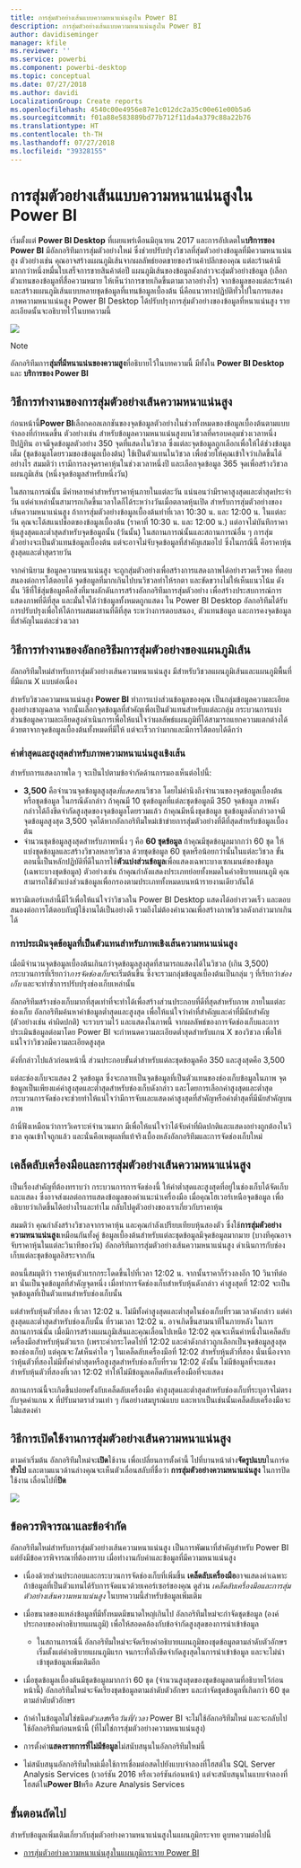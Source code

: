 ```yaml
---
title: การสุ่มตัวอย่างเส้นแบบความหนาแน่นสูงใน Power BI
description: การสุ่มตัวอย่างเส้นแบบความหนาแน่นสูงใน Power BI
author: davidiseminger
manager: kfile
ms.reviewer: ''
ms.service: powerbi
ms.component: powerbi-desktop
ms.topic: conceptual
ms.date: 07/27/2018
ms.author: davidi
LocalizationGroup: Create reports
ms.openlocfilehash: 4540c00e4956e87e1c012dc2a35c00e61e00b5a6
ms.sourcegitcommit: f01a88e583889bd77b712f11da4a379c88a22b76
ms.translationtype: HT
ms.contentlocale: th-TH
ms.lasthandoff: 07/27/2018
ms.locfileid: "39328155"
---
```

# <a name="high-density-line-sampling-in-power-bi"></a>การสุ่มตัวอย่างเส้นแบบความหนาแน่นสูงใน Power BI
เริ่มตั้งแต่ **Power BI Desktop** ที่เผยแพร่เดือนมิถุนายน 2017 และการอัปเดตใน**บริการของ Power BI** มีอัลกอริทึมการสุ่มตัวอย่างใหม่ ซึ่งช่วยปรับปรุงวิชวลที่สุ่มตัวอย่างข้อมูลที่มีความหนาแน่นสูง ตัวอย่างเช่น คุณอาจสร้างแผนภูมิเส้นจากผลลัพธ์ยอดขายของร้านค้าปลีกของคุณ แต่ละร้านค้ามีมากกว่าหนึ่งหมื่นใบเสร็จการขายสินค้าต่อปี แผนภูมิเส้นของข้อมูลดังกล่าวจะสุ่มตัวอย่างข้อมูล (เลือกตัวแทนของข้อมูลที่สื่อความหมาย ให้เห็นว่าการขายเกิดขึ้นตามเวลาอย่างไร) จากข้อมูลของแต่ละร้านค้า และสร้างแผนภูมิเส้นแบบหลายชุดข้อมูลที่แทนข้อมูลเบื้องต้น นี่คือแนวทางปฏิบัติทั่วไปในการแสดงภาพความหนาแน่นสูง Power BI Desktop ได้ปรับปรุงการสุ่มตัวอย่างของข้อมูลที่หนาแน่นสูง รายละเอียดนั้นจะอธิบายไว้ในบทความนี้

![](media/desktop-high-density-sampling/high-density-sampling_01.png)

> [!NOTE]
> อัลกอริทึมการ**สุ่มที่มีหนาแน่นของความสูง**ที่อธิบายไว้ในบทความนี้ มีทั้งใน **Power BI Desktop** และ **บริการของ Power BI**
> 
> 

## <a name="how-high-density-line-sampling-works"></a>วิธีการทำงานของการสุ่มตัวอย่างเส้นความหนาแน่นสูง
ก่อนหน้านี้**Power BI**เลือกคอลเลกชันของจุดข้อมูลตัวอย่างในช่วงทั้งหมดของข้อมูลเบื้องต้นตามแบบจำลองที่กำหนดขึ้น ตัวอย่างเช่น สำหรับข้อมูลความหนาแน่นสูงบนวิชวลที่ครอบคลุมช่วงเวลาหนึ่งปีปฏิทิน อาจมีจุดข้อมูลตัวอย่าง 350 จุดที่แสดงในวิชวล ซึ่งแต่ละจุดข้อมูลถูกเลือกเพื่อให้ได้ช่วงข้อมูลเต็ม (ชุดข้อมูลโดยรวมของข้อมูลเบื้องต้น) ใช้เป็นตัวแทนในวิชวล เพื่อช่วยให้คุณเข้าใจว่าเกิดขึ้นได้อย่างไร สมมติว่า เรามีการลงจุดราคาหุ้นในช่วงเวลาหนึ่งปี และเลือกจุดข้อมูล 365 จุดเพื่อสร้างวิชวลแผนภูมิเส้น (หนึ่งจุดข้อมูลสำหรับหนึ่งวัน)

ในสถานการณ์นั้น มีค่าหลายค่าสำหรับราคาหุ้นภายในแต่ละวัน แน่นอนว่ามีราคาสูงสุดและต่ำสุดประจำวัน แต่ค่าเหล่านั้นสามารถเกิดขึ้นเวลาใดก็ได้ระหว่างวันเมื่อตลาดหุ้นเปิด สำหรับการสุ่มตัวอย่างของเส้นความหนาแน่นสูง ถ้าการสุ่มตัวอย่างข้อมูลเบื้องต้นทำที่เวลา 10:30 น. และ 12:00 น. ในแต่ละวัน คุณจะได้สแนปช็อตของข้อมูลเบื้องต้น (ราคาที่ 10:30 น. และ 12:00 น.) แต่อาจไม่บันทึกราคาหุ้นสูงสุดและต่ำสุดสำหรับจุดข้อมูลนั้น (วันนั้น) ในสถานการณ์นั้นและสถานการณ์อื่น ๆ การสุ่มตัวอย่างจะเป็นตัวแทนข้อมูลเบื้องต้น แต่จะอาจไม่จับจุดข้อมูลที่สำคัญเสมอไป ซึ่งในกรณีนี้ คือราคาหุ้นสูงสุดและต่ำสุดรายวัน

จากคำนิยาม ข้อมูลความหนาแน่นสูง จะถูกสุ่มตัวอย่างเพื่อสร้างการแสดงภาพได้อย่างรวดเร็วพอ ที่ตอบสนองต่อการโต้ตอบได้ จุดข้อมูลที่มากเกินไปบนวิชวลทำให้รกตา และขัดขวางไม่ให้เห็นแนวโน้ม ดังนั้น วิธีที่ใช้สุ่มข้อมูลคือสิ่งที่มาผลักดันการสร้างอัลกอริทึมการสุ่มตัวอย่าง เพื่อสร้างประสบการณ์การแสดงภาพที่ดีที่สุด และมั่นใจได้ว่าข้อมูลทั้งหมดถูกแสดง ใน Power BI Desktop อัลกอริทึมได้รับการปรับปรุงเพื่อให้ได้การผสมผสานที่ดีที่สุด ระหว่างการตอบสนอง, ตัวแทนข้อมูล และการคงจุดข้อมูลที่สำคัญในแต่ละช่วงเวลา

## <a name="how-the-new-line-sampling-algorithm-works"></a>วิธีการทำงานของอัลกอริธึมการสุ่มตัวอย่างของแผนภูมิเส้น
อัลกอริทึมใหม่สำหรับการสุ่มตัวอย่างเส้นความหนาแน่นสูง มีสำหรับวิชวลแผนภูมิเส้นและแผนภูมิพื้นที่ที่มีแกน X แบบต่อเนื่อง

สำหรับวิชวลความหนาแน่นสูง **Power BI** ทำการแบ่งส่วนข้อมูลของคุณ เป็นกลุ่มข้อมูลความละเอียดสูงอย่างชาญฉลาด จากนั้นเลือกจุดข้อมูลที่สำคัญเพื่อเป็นตัวแทนสำหรับแต่ละกลุ่ม กระบวนการแบ่งส่วนข้อมูลความละเอียดสูงดำเนินการเพื่อให้แน่ใจว่าผลลัพธ์แผนภูมิที่ได้สามารถแยกความแตกต่างได้ด้วยตาจากจุดข้อมูลเบื้องต้นทั้งหมดที่มีให้ แต่จะเร็วกว่ามากและมีการโต้ตอบได้ดีกว่า

### <a name="minimum-and-maximum-values-for-high-density-line-visuals"></a>ค่าต่ำสุดและสูงสุดสำหรับภาพความหนาแน่นสูงเชิงเส้น
สำหรับการแสดงภาพใด ๆ จะเป็นไปตามข้อจำกัดด้านการมองเห็นต่อไปนี้:

* **3,500** คือจำนวนจุดข้อมูลสูงสุด*ที่แสดง*บนวิชวล โดยไม่คำนึงถึงจำนวนของจุดข้อมูลเบื้องต้นหรือชุดข้อมูล ในกรณีดังกล่าว ถ้าคุณมี 10 ชุดข้อมูลที่แต่ละชุดข้อมูลมี 350 จุดข้อมูล ภาพดังกล่าวได้ถึงขีดจำกัดสูงสุดของจุดข้อมูลโดยรวมแล้ว ถ้าคุณมีหนึ่งชุดข้อมูล ชุดข้อมูลดังกล่าวอาจมีจุดข้อมูลสูงสุด 3,500 จุดได้หากอัลกอริทึมใหม่เข้าข่ายการสุ่มตัวอย่างที่ดีที่สุดสำหรับข้อมูลเบื้องต้น
* จำนวนชุดข้อมูลสูงสุดสำหรับภาพหนึ่ง ๆ คือ **60 ชุดข้อมูล** ถ้าคุณมีชุดข้อมูลมากกว่า 60 ชุด ให้แบ่งชุดข้อมูลและสร้างวิชวลหลายวิชวล ด้วยชุดข้อมูล 60 ชุดหรือน้อยกว่านั้นในแต่ละวิชวล ขั้นตอนนี้เป็นหลักปฏิบัติที่ดีในการใช้**ตัวแบ่งส่วนข้อมูล**เพื่อแสดงเฉพาะบางเซกเมนต์ของข้อมูล (เฉพาะบางชุดข้อมูล) ตัวอย่างเช่น ถ้าคุณกำลังแสดงประเภทย่อยทั้งหมดในคำอธิบายแผนภูมิ คุณสามารถใช้ตัวแบ่งส่วนข้อมูลเพื่อกรองตามประเภททั้งหมดบนหน้ารายงานเดียวกันได้

พารามิเตอร์เหล่านี้มีไว้เพื่อให้แน่ใจว่าวิชวลใน Power BI Desktop แสดงได้อย่างรวดเร็ว และตอบสนองต่อการโต้ตอบกับผู้ใช้งานได้เป็นอย่างดี รวมถึงไม่ต้องคำนวณเพื่อสร้างภาพวิชวลดังกล่าวมากเกินได้

### <a name="evaluating-representative-data-points-for-high-density-line-visuals"></a>การประเมินจุดข้อมูลที่เป็นตัวแทนสำหรับภาพเชิงเส้นความหนาแน่นสูง
เมื่อมีจำนวนจุดข้อมูลเบื้องต้นเกินกว่าจุดข้อมูลสูงสุดที่สามารถแสดงได้ในวิชวล (เกิน 3,500) กระบวนการที่เรียกว่า*การจัดช่องเก็บ*จะเริ่มต้นขึ้น ซึ่งจะรวมกลุ่มข้อมูลเบื้องต้นเป็นกลุ่ม ๆ ที่เรียกว่า*ช่องเก็บ* และจะทำซ้ำการปรับปรุงช่องเก็บเหล่านั้น

อัลกอริทึมสร้างช่องเก็บมากที่สุดเท่าที่จะทำได้เพื่อสร้างส่วนประกอบที่ดีที่สุดสำหรับภาพ ภายในแต่ละช่องเก็บ อัลกอริทึมค้นหาค่าข้อมูลต่ำสุดและสูงสุด เพื่อให้แน่ใจว่าค่าที่สำคัญและค่าที่มีนัยสำคัญ (ตัวอย่างเช่น ค่าผิดปกติ) จะรวบรวมไว้ และแสดงในภาพนี้ จากผลลัพธ์ของการจัดช่องเก็บและการประเมินข้อมูลต่อมาโดย Power BI จะกำหนดความละเอียดต่ำสุดสำหรับแกน X ของวิชวล เพื่อให้แน่ใจว่าวิชวลมีความละเอียดสูงสุด

ดังที่กล่าวไปแล้วก่อนหน้านี้ ส่วนประกอบขั้นต่ำสำหรับแต่ละชุดข้อมูลคือ 350 และสูงสุดคือ 3,500

แต่ละช่องเก็บจะแสดง 2 จุดข้อมูล ซึ่งจะกลายเป็นจุดข้อมูลที่เป็นตัวแทนของช่องเก็บข้อมูลในภาพ จุดข้อมูลเป็นเพียงแค่ค่าสูงสุดและต่ำสุดสำหรับช่องเก็บดังกล่าว และโดยการเลือกค่าสูงสุดและต่ำสุด กระบวนการจัดช่องจะช่วยทำให้แน่ใจว่ามีการจับและแสดงค่าสูงสุดที่สำคัญหรือค่าต่ำสุดที่มีนัยสำคัญบนภาพ

ถ้านี่ฟังเหมือนว่าการวิเคราะห์จำนวนมาก มีเพื่อให้แน่ใจว่าได้จับค่าที่ผิดปกติและแสดงอย่างถูกต้องในวิชวล คุณเข้าใจถูกแล้ว และนั่นคือเหตุผลที่แท้จริงเบื้องหลังอัลกอริทึมและการจัดช่องเก็บใหม่

## <a name="tooltips-and-high-density-line-sampling"></a>เคล็ดลับเครื่องมือและการสุ่มตัวอย่างเส้นความหนาแน่นสูง
เป็นเรื่องสำคัญที่ต้องทราบว่า กระบวนการการจัดช่องนี้ ให้ค่าต่ำสุดและสูงสุดที่อยู่ในช่องเก็บได้จัดเก็บและแสดง ซึ่งอาจส่งผลต่อการแสดงข้อมูลของคำแนะนำเครื่องมือ เมื่อคุณโฮเวอร์เหนือจุดข้อมูล เพื่ออธิบายว่าเกิดขึ้นได้อย่างไรและทำไม กลับไปดูตัวอย่างของเราเกี่ยวกับราคาหุ้น

สมมติว่า คุณกำลังสร้างวิชวลจากราคาหุ้น และคุณกำลังเปรียบเทียบหุ้นสองตัว ซึ่งใช้**การสุ่มตัวอย่างความหนาแน่นสูง**เหมือนกันทั้งคู่ ข้อมูลเบื้องต้นสำหรับแต่ละชุดข้อมูลมีจุดข้อมูลมากมาย (บางทีคุณอาจจับราคาหุ้นในแต่ละวินาทีของวัน) อัลกอริทึมการสุ่มตัวอย่างเส้นความหนาแน่นสูง ดำเนินการกับช่องเก็บแต่ละชุดข้อมูลอิสระจากกัน

ตอนนี้สมมุติว่า ราคาหุ้นตัวแรกกระโดดขึ้นไปที่เวลา 12:02 น. จากนั้นราคาก็ร่วงลงอีก 10 วินาทีต่อมา นั่นเป็นจุดข้อมูลที่สำคัญจุดหนึ่ง เมื่อทำการจัดช่องเก็บสำหรับหุ้นดังกล่าว ค่าสูงสุดที่ 12:02 จะเป็นจุดข้อมูลที่เป็นตัวแทนสำหรับช่องเก็บนั้น

แต่สำหรับหุ้นตัวที่สอง ที่เวลา 12:02 น. ไม่มีทั้งค่าสูงสุดและต่ำสุดในช่องเก็บที่รวมเวลาดังกล่าว แต่ค่าสูงสุดและต่ำสุดสำหรับช่องเก็บนั้น ที่รวมเวลา 12:02 น. อาจเกิดขึ้นสามนาทีในภายหลัง ในการสถานการณ์นั้น เมื่อมีการสร้างแผนภูมิเส้นและคุณเลื่อนไปเหนือ 12:02 คุณจะเห็นค่าหนึ่งในเคล็ดลับเครื่องมือสำหรับหุ้นตัวแรก (เพราะค่ากระโดดไปที่ 12:02 และค่าดังกล่าวถูกเลือกเป็นจุดข้อมูลสูงสุดของช่องเก็บ) แต่คุณจะ*ไม่*เห็นค่าใด ๆ ในเคล็ดลับเครื่องมือที่ 12:02 สำหรับหุ้นตัวที่สอง นั่นเนื่องจากว่าหุ้นตัวที่สองไม่มีทั้งค่าต่ำสุดหรือสูงสุดสำหรับช่องเก็บที่รวม 12:02 ดังนั้น ไม่มีข้อมูลที่จะแสดงสำหรับหุ้นตัวที่สองที่เวลา 12:02 ทำให้ไม่มีข้อมูลเคล็ดลับเครื่องมือที่จะแสดง

สถานการณ์นี้จะเกิดขึ้นบ่อยครั้งกับเคล็ดลับเครื่องมือ ค่าสูงสุดและต่ำสุดสำหรับช่องเก็บที่ระบุอาจไม่ตรงกับจุดค่าแกน x ที่ปรับมาตราส่วนเท่า ๆ กันอย่างสมบูรณ์แบบ และหากเป็นเช่นนั้นเคล็ดลับเครื่องมือจะไม่แสดงค่า  

## <a name="how-to-turn-on-high-density-line-sampling"></a>วิธีการเปิดใช้งานการสุ่มตัวอย่างเส้นความหนาแน่นสูง
ตามค่าเริ่มต้น อัลกอริทึมใหม่จะ**เปิด**ใช้งาน เพื่อเปลี่ยนการตั้งค่านี้ ไปที่บานหน้าต่าง**จัดรูปแบบ**ในการ์ด**ทั่วไป** และตามแนวด้านล่างคุณจะเห็นตัวเลื่อนสลับที่ชื่อว่า **การสุ่มตัวอย่างความหนาแน่นสูง** ในการปิดใช้งาน เลื่อนไปที่**ปิด**

![](media/desktop-high-density-sampling/high-density-sampling_02.png)

## <a name="considerations-and-limitations"></a>ข้อควรพิจารณาและข้อจำกัด
อัลกอริทึมใหม่สำหรับการสุ่มตัวอย่างเส้นความหนาแน่นสูง เป็นการพัฒนาที่สำคัญสำหรับ Power BI แต่ยังมีข้อควรพิจารณาที่ต้องทราบ เมื่อทำงานกับค่าและข้อมูลที่มีความหนาแน่นสูง

* เนื่องด้วยส่วนประกอบและกระบวนการจัดช่องเก็บที่เพิ่มขึ้น **เคล็ดลับเครื่องมือ**อาจแสดงค่าเฉพาะถ้าข้อมูลที่เป็นตัวแทนได้รับการจัดแนวด้วยเคอร์เซอร์ของคุณ ดูส่วน *เคล็ดลับเครื่องมือและการสุ่มตัวอย่างเส้นความหนาแน่นสูง* ในบทความนี้สำหรับข้อมูลเพิ่มเติม
* เมื่อขนาดของแหล่งข้อมูลที่มีทั้งหมดมีขนาดใหญ่เกินไป อัลกอริทึมใหม่จะกำจัดชุดข้อมูล (องค์ประกอบของคำอธิบายแผนภูมิ) เพื่อให้สอดคล้องกับข้อจำกัดสูงสุดของการนำเข้าข้อมูล
  
  * ในสถานการณ์นี้ อัลกอริทึมใหม่จะจัดเรียงคำอธิบายแผนภูมิของชุดข้อมูลตามลำดับตัวอักษร เริ่มตั้งแต่คำอธิบายแผนภูมิแรก จนกระทั่งถึงขีดจำกัดสูงสุดในการนำเข้าข้อมูล และจะไม่นำเข้าชุดข้อมูลเพิ่มเติมอีก
* เมื่อชุดข้อมูลเบื้องต้นมีชุดข้อมูลมากกว่า 60 ชุด (จำนวนสูงสุดของชุดข้อมูลตามที่อธิบายไว้ก่อนหน้านี้) อัลกอริทึมใหม่จะจัดเรียงชุดข้อมูลตามลำดับตัวอักษร และกำจัดชุดข้อมูลที่เกิดกว่า 60 ชุดตามลำดับตัวอักษร
* ถ้าค่าในข้อมูลไม่ใช่ชนิด*ตัวเลข*หรือ*วันที่/เวลา* Power BI จะไม่ใช้อัลกอริทึมใหม่ และจะกลับไปใช้อัลกอริทึมก่อนหน้านี้ (ที่ไม่ใช่การสุ่มตัวอย่างความหนาแน่นสูง)
* การตั้งค่า**แสดงรายการที่ไม่มีข้อมูล**ไม่สนับสนุนในอัลกอริทึมใหม่นี้
* ไม่สนับสนุนอัลกอริทึมใหม่เมื่อใช้การเชื่อมต่อสดไปยังแบบจำลองที่โฮสต์ใน SQL Server Analysis Services (เวอร์ชัน 2016 หรือเวอร์ชันก่อนหน้า) แต่จะสนับสนุนในแบบจำลองที่โฮสต์ใน**Power BI**หรือ Azure Analysis Services

## <a name="next-steps"></a>ขั้นตอนถัดไป
สำหรับข้อมูลเพิ่มเติมเกี่ยวกับสุ่มตัวอย่างความหนาแน่นสูงในแผนภูมิกระจาย ดูบทความต่อไปนี้

* [การสุ่มตัวอย่างความหนาแน่นสูงในแผนภูมิกระจาย Power BI](desktop-high-density-scatter-charts.md)


